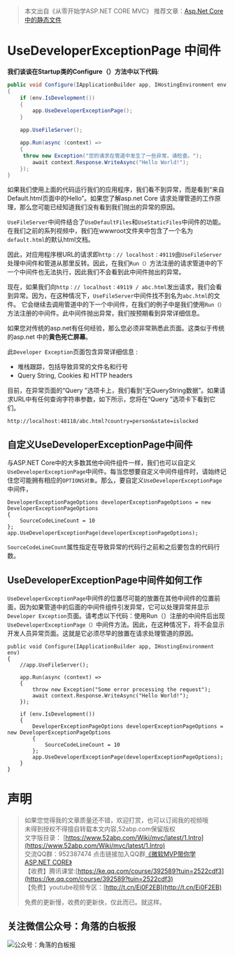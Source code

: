 >  本文出自《从零开始学ASP.NET CORE MVC》
> 推荐文章：[Asp.Net Core中的静态文件](https://www.52abp.com/wiki/mvc/0.1.4/12.StaticFile)


# UseDeveloperExceptionPage 中间件

**我们谈谈在Startup类的Configure（）方法中以下代码**:

``` csharp
public void Configure(IApplicationBuilder app, IHostingEnvironment env)
{
    if (env.IsDevelopment())
    {
        app.UseDeveloperExceptionPage();
    }

    app.UseFileServer();

    app.Run(async (context) =>
    {
     throw new Exception("您的请求在管道中发生了一些异常，请检查。");
        await context.Response.WriteAsync("Hello World!");
    });
}
```

如果我们使用上面的代码运行我们的应用程序，我们看不到异常，而是看到“来自Default.html页面中的Hello”。如果您了解asp.net Core 请求处理管道的工作原理，那么您可能已经知道我们没有看到我们抛出的异常的原因。  

``UseFileServer``中间件结合了``UseDefaultFiles``和``UseStaticFiles``中间件的功能。在我们之前的系列视频中，我们在wwwroot文件夹中包含了一个名为``default.html``的默认html文档。  

因此，对应用程序根URL的请求即``http：// localhost：49119``由``UseFileServer``处理中间件和管道从那里反转。因此，在我们``Run（）``方法注册的请求管道中的下一个中间件也无法执行，因此我们不会看到此中间件抛出的异常。 

现在，如果我们向``http：// localhost：49119 / abc.html``发出请求，我们会看到异常。因为，在这种情况下，``UseFileServer``中间件找不到名为``abc.html``的文件。
它会继续去调用管道中的下一个中间件，在我们的例子中是我们使用``Run（）``方法注册的中间件。此中间件抛出异常，我们按预期看到异常详细信息。 

如果您对传统的asp.net有任何经验，那么您必须非常熟悉此页面。这类似于传统的asp.net 中的**黄色死亡屏幕**。  

此``Developer Exception``页面包含异常详细信息  :

- 堆栈跟踪，包括导致异常的文件名和行号
- Query String, Cookies 和 HTTP headers

目前，在异常页面的“Query ”选项卡上，我们看到“无QueryString数据”。如果请求URL中有任何查询字符串参数，如下所示，您将在“Query ”选项卡下看到它们。
```
http://localhost:48118/abc.html?country=person&state=islocked
```


## 自定义UseDeveloperExceptionPage中间件 

与ASP.NET Core中的大多数其他中间件组件一样，我们也可以自定义``UseDeveloperExceptionPage``中间件。每当您想要自定义中间件组件时，请始终记住您可能拥有相应的``OPTIONS对象``。那么，要自定义``UseDeveloperExceptionPage``中间件， 
```
DeveloperExceptionPageOptions developerExceptionPageOptions = new DeveloperExceptionPageOptions
{
    SourceCodeLineCount = 10
};
app.UseDeveloperExceptionPage(developerExceptionPageOptions);
```

``SourceCodeLineCount``属性指定在导致异常的代码行之前和之后要包含的代码行数。

## UseDeveloperExceptionPage中间件如何工作

``UseDeveloperExceptionPage``中间件的位置尽可能的放置在其他中间件的位置前面，因为如果管道中的后面的中间件组件引发异常，它可以处理异常并显示``Developer Exception``页面。请考虑以下代码：使用Run（）注册的中间件后出现``UseDeveloperExceptionPage（）``中间件方法。因此，在这种情况下，将不会显示开发人员异常页面。这就是它必须尽早的放置在请求处理管道的原因。 

```
public void Configure(IApplicationBuilder app, IHostingEnvironment env)
{
    //app.UseFileServer();

    app.Run(async (context) =>
    {
        throw new Exception("Some error processing the request");
        await context.Response.WriteAsync("Hello World!");
    });

    if (env.IsDevelopment())
    {
        DeveloperExceptionPageOptions developerExceptionPageOptions = new DeveloperExceptionPageOptions
        {
            SourceCodeLineCount = 10
        };
        app.UseDeveloperExceptionPage(developerExceptionPageOptions);
    }
}
```



# 声明


> 如果您觉得我的文章质量还不错，欢迎打赏，也可以订阅我的视频哦 </br>
> 未得到授权不得擅自转载本文内容,52abp.com保留版权</br>
> 文字版目录： [https://www.52abp.com/Wiki/mvc/latest/1.Intro](https://www.52abp.com/Wiki/mvc/latest/1.Intro) </br>
> 交流QQ群：952387474 点击链接加入QQ群[《微软MVP带你学ASP.NET CORE》](https://jq.qq.com/?_wv=1027&k=5nq4PFQ)</br>
> 【收费】腾讯课堂:[https://ke.qq.com/course/392589?tuin=2522cdf3](https://ke.qq.com/course/392589?tuin=2522cdf3) </br>
> 【免费】youtube视频专区：[http://t.cn/Ei0F2EB](http://t.cn/Ei0F2EB) </br>
>
>免费的更新慢，收费的更新快，仅此而已。就这样。 </br>

## 关注微信公众号：角落的白板报
![公众号：角落的白板报](https://upload-images.jianshu.io/upload_images/1979022-f19c505c18160c16.png)







